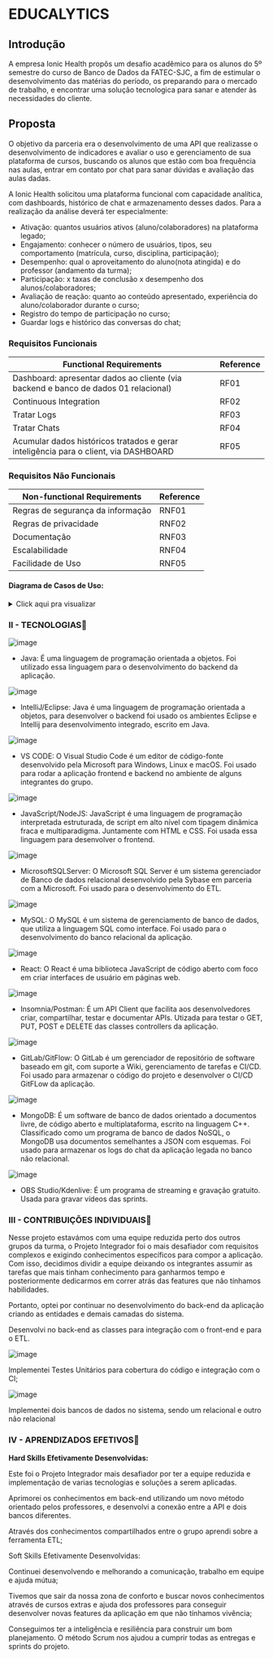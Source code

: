 # EDUCALYTICS

## Introdução

A empresa Ionic Health propôs um desafio acadêmico para os alunos do 5º semestre do curso de Banco de Dados da FATEC-SJC, a fim de estimular o desenvolvimento das matérias do período, os preparando para o mercado de trabalho, e encontrar uma solução tecnologica para sanar e atender às necessidades do cliente. 

## Proposta
O objetivo da parceria era o desenvolvimento de uma API que realizasse o desenvolvimento de indicadores e avaliar o uso e gerenciamento de sua plataforma de cursos, buscando os alunos que estão com boa frequência nas aulas, entrar em contato por chat para sanar dúvidas e avaliação das aulas dadas. 

A Ionic Health solicitou uma plataforma funcional com capacidade analítica, com dashboards, histórico de chat e armazenamento desses dados. Para a realização da análise deverá ter especialmente:


* Ativação: quantos usuários ativos (aluno/colaboradores) na plataforma legado;
* Engajamento: conhecer o número de usuários, tipos, seu comportamento (matrícula, curso, disciplina, participação);
* Desempenho: qual o aproveitamento do aluno(nota atingida) e do professor (andamento da turma);
* Participação: x taxas de conclusão x desempenho dos alunos/colaboradores;
* Avaliação de reação: quanto ao conteúdo apresentado, experiência do aluno/colaborador durante o curso;
* Registro do tempo de participação no curso;
* Guardar logs e histórico das conversas do chat;


### Requisitos Funcionais


| Functional Requirements                                                 | Reference |
|------------------------------------------------------------------------|--------|
| Dashboard: apresentar dados ao cliente (via backend e banco de dados 01 relacional)        | RF01   | 1          | 1      |
| Continuous Integration | RF02   | 1          | 4      |
| Tratar Logs| RF03   | 1          | 2      |
| Tratar Chats   | RF04  | 1          | 3     |
| Acumular dados históricos tratados e gerar inteligência para o client, via DASHBOARD |RF05	| 1	| 4




### Requisitos Não Funcionais


| Non-functional Requirements                            | Reference | 
|------------------------------------------------------|--------|
| Regras de segurança da informação         | RNF01  |
| Regras de privacidade              | RNF02  |
| Documentação | RNF03  |
| Escalabilidade  | RNF04  |
| Facilidade de Uso | RNF05 |


#### Diagrama de Casos de Uso:

<details>
  <summary>Click aqui pra visualizar</summary>
  
  ```js
    ![image](https://user-images.githubusercontent.com/61089745/159184157-6fff7a22-2156-4560-a6f5-bcabda70e1ac.png)

  ```
</details>


### **II - TECNOLOGIAS**:iphone:

![image](https://user-images.githubusercontent.com/61089745/161389576-a377fd09-2c54-40b6-9a7e-c000dd778977.png)
- Java: É uma linguagem de programação orientada a objetos. Foi utilizado essa linguagem para o desenvolvimento do backend da aplicação.

![image](https://user-images.githubusercontent.com/61089745/161391318-463c5040-eaab-4d45-9ff2-6dfcf4f81991.png)
- IntelliJ/Eclipse: Java é uma linguagem de programação orientada a objetos, para desenvolver o backend foi usado os ambientes Eclipse e Intellij para desenvolvimento integrado, escrito em Java. 

![image](https://user-images.githubusercontent.com/61089745/161391346-b359a7ca-73c9-460d-8814-b52cc435d222.png)
- VS CODE: O Visual Studio Code é um editor de código-fonte desenvolvido pela Microsoft para Windows, Linux e macOS. Foi usado para rodar a aplicação frontend e backend no ambiente de alguns integrantes do grupo.

![image](https://user-images.githubusercontent.com/61089745/161389691-e18df3bc-2b7d-41bd-b70b-fd59e8d8b266.png)
- JavaScript/NodeJS: JavaScript é uma linguagem de programação interpretada estruturada, de script em alto nível com tipagem dinâmica fraca e multiparadigma. Juntamente com HTML e CSS. Foi usada essa linguagem para desenvolver o frontend.

![image](https://user-images.githubusercontent.com/61089745/161391408-584a934b-73f9-4c74-b463-a8b2d9b71ee0.png)
- MicrosoftSQLServer: O Microsoft SQL Server é um sistema gerenciador de Banco de dados relacional desenvolvido pela Sybase em parceria com a Microsoft. Foi usado para o desenvolvimento do ETL.

![image](https://user-images.githubusercontent.com/61089745/161391358-e87e6d1a-63ec-40bc-b19d-422df7414cea.png)
- MySQL: O MySQL é um sistema de gerenciamento de banco de dados, que utiliza a linguagem SQL como interface. Foi usado para o desenvolvimento do banco relacional da aplicação.

![image](https://user-images.githubusercontent.com/61089745/161389774-0acaa3e2-478b-444f-aeba-2f6ad4fec469.png)
- React: O React é uma biblioteca JavaScript de código aberto com foco em criar interfaces de usuário em páginas web.

![image](https://user-images.githubusercontent.com/61089745/161389788-7f4c74dd-fa4b-410a-9e51-376cf8c33817.png)
- Insomnia/Postman: É um API Client que facilita aos desenvolvedores criar, compartilhar, testar e documentar APIs. Utizada para testar o GET, PUT, POST e DELETE das classes controllers da aplicação.

![image](https://user-images.githubusercontent.com/61089745/161389814-314472c1-6046-4348-93ff-c5f1781d0f82.png)
- GitLab/GitFlow: O GitLab é um gerenciador de repositório de software baseado em git, com suporte a Wiki, gerenciamento de tarefas e CI/CD. Foi usado para armazenar o código do projeto e desenvolver o CI/CD GitFLow da aplicação.

![image](https://user-images.githubusercontent.com/61089745/161391438-d192b5d7-b7b2-4acc-89f8-e4db42c70c97.png)
- MongoDB: É um software de banco de dados orientado a documentos livre, de código aberto e multiplataforma, escrito na linguagem C++. Classificado como um programa de banco de dados NoSQL, o MongoDB usa documentos semelhantes a JSON com esquemas. Foi usado para armazenar os logs do chat da aplicação legada no banco não relacional.

![image](https://user-images.githubusercontent.com/61089745/161389851-2c62d470-bb85-479e-9ac2-67c9346a3ee5.png)
- OBS Studio/Kdenlive: É um programa de streaming e gravação gratuito. Usada para gravar vídeos das sprints.

### **III - CONTRIBUIÇÕES INDIVIDUAIS**:bow:

Nesse projeto estavámos com uma equipe reduzida perto dos outros grupos da turma, o Projeto Integrador foi o mais desafiador com requisitos complexos e exigindo conhecimentos específicos para compor a aplicação. Com isso, decidimos dividir a equipe deixando os integrantes assumir as tarefas que mais tinham conhecimento para ganharmos tempo e posteriormente dedicarmos em correr atrás das features que não tínhamos habilidades.

Portanto, optei por continuar no desenvolvimento do back-end da aplicação criando as entidades e demais camadas do sistema.

Desenvolvi no back-end as classes para integração com o front-end e para o ETL.

![image](https://user-images.githubusercontent.com/61089745/164789664-7ac7c21b-e7b5-47f4-9137-2220ed495ff9.png)


Implementei Testes Unitários para cobertura do código e integração com o CI;

![image](https://user-images.githubusercontent.com/61089745/164792269-6d8a12bf-e999-4915-82d4-63926b337d0e.png)

Implementei dois bancos de dados no sistema, sendo um relacional e outro não relacional 

<COLOCAR IMAGEM>


### **IV - APRENDIZADOS EFETIVOS**:closed_book:

**Hard Skills Efetivamente Desenvolvidas:**

Este foi o Projeto Integrador mais desafiador por ter a equipe reduzida e implementação de varias tecnologias e soluções a serem aplicadas.

Aprimorei os conhecimentos em back-end utilizando um novo método orientado pelos professores, e desenvolvi a conexão entre a API e dois bancos diferentes.

Através dos conhecimentos compartilhados entre o grupo aprendi sobre a ferramenta ETL;

Soft Skills Efetivamente Desenvolvidas:

Continuei desenvolvendo e melhorando a comunicação, trabalho em equipe e ajuda mútua;

Tivemos que sair da nossa zona de conforto e buscar novos conhecimentos através de cursos extras e ajuda dos professores para conseguir desenvolver novas features da aplicação em que não tínhamos vivência;

Conseguimos ter a inteligência e resiliência para construir um bom planejamento. O método Scrum nos ajudou a cumprir todas as entregas e sprints do projeto.
